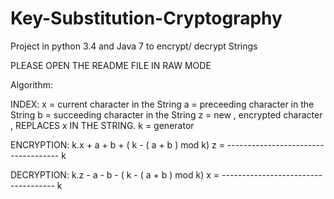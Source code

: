 Key-Substitution-Cryptography
=============================

Project in python 3.4 and Java 7 to encrypt/ decrypt Strings

PLEASE OPEN THE README FILE IN RAW MODE

Algorithm:

INDEX:
  x = current character in the String
  a = preceeding character in the String
  b = succeeding character in the String
  z = new , encrypted character , REPLACES x IN THE STRING.
  k = generator

ENCRYPTION:
      k.x + a + b + ( k - ( a + b ) mod k)
  z = ------------------------------------
                      k

DECRYPTION:
      k.z - a - b - ( k - ( a + b ) mod k)
  x = ------------------------------------
                      k
